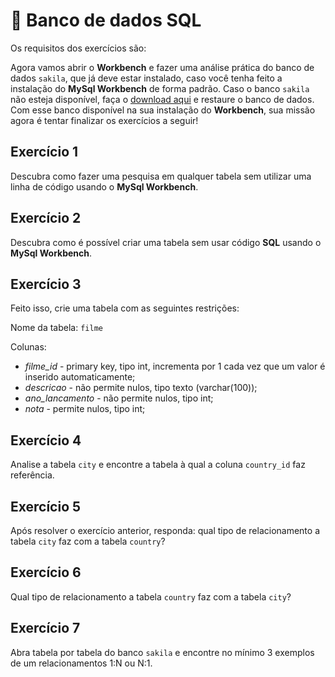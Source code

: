 # :pencil: Banco de dados SQL



Os requisitos dos exercícios são:

Agora vamos abrir o **Workbench** e fazer uma análise prática do banco de dados `sakila`, que já deve estar instalado, caso você tenha feito a instalação do **MySql Workbench** de forma padrão. Caso o banco `sakila` não esteja disponível, faça o [download aqui](https://lms-assets.betrybe.com/lms/sakila.sql) e restaure o banco de dados. Com esse banco disponível na sua instalação do **Workbench**, sua missão agora é tentar finalizar os exercícios a seguir!

## Exercício 1

Descubra como fazer uma pesquisa em qualquer tabela sem utilizar uma linha de código usando o **MySql Workbench**.

## Exercício 2

Descubra como é possível criar uma tabela sem usar código **SQL** usando o **MySql Workbench**.

## Exercício 3

Feito isso, crie uma tabela com as seguintes restrições:

Nome da tabela: `filme`

Colunas:

- *filme_id* - primary key, tipo int, incrementa por 1 cada vez que um valor é inserido automaticamente;
- _descricao_ - não permite nulos, tipo texto (varchar(100));
- *ano_lancamento* - não permite nulos, tipo int;
- _nota_ - permite nulos, tipo int;

## Exercício 4

Analise a tabela `city` e encontre a tabela à qual a coluna `country_id` faz referência.

## Exercício 5

Após resolver o exercício anterior, responda: qual tipo de relacionamento a tabela `city` faz com a tabela `country`?

## Exercício 6

Qual tipo de relacionamento a tabela `country` faz com a tabela `city`?

## Exercício 7

Abra tabela por tabela do banco `sakila` e encontre no mínimo 3 exemplos de um relacionamentos 1:N ou N:1.
